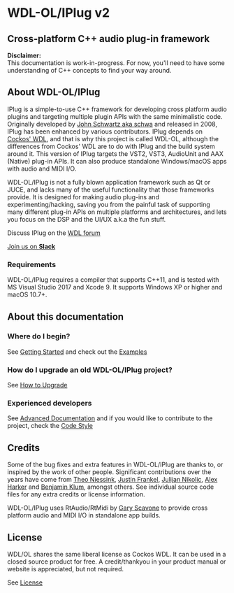 # WDL-OL/IPlug v2
## Cross-platform C++ audio plug-in framework

**Disclaimer:**  
This documentation is work-in-progress. For now, you'll need to have some understanding of C++ concepts to find your way around.


## About WDL-OL/IPlug

IPlug is a simple-to-use C++ framework for developing cross platform audio plugins and targeting multiple plugin APIs with the same minimalistic code. Originally developed by [John Schwartz aka schwa](https://www.cockos.com/team.php) and released in 2008, IPlug has been enhanced by various contributors. IPlug depends on [Cockos' WDL](https://www.cockos.com/wdl/), and that is why this project is called WDL-OL, although the differences from Cockos' WDL are to do with IPlug and the build system around it.
This version of IPlug targets the VST2, VST3, AudioUnit and AAX (Native) plug-in APIs. It can also produce standalone Windows/macOS apps with audio and MIDI I/O.

WDL-OL/IPlug is not a fully blown application framework such as Qt or JUCE, and lacks many of the useful functionality that those frameworks provide. It is designed for making audio plug-ins and experimenting/hacking, saving you from the painful task of supporting many different plug-in APIs on multiple platforms and architectures, and lets you focus on the DSP and the UI/UX a.k.a the fun stuff.

Discuss IPlug on the [WDL forum](http://forum.cockos.com/forumdisplay.php?f=32
)

<a href="https://join.slack.com/t/iplug-users/shared_invite/enQtMzA1NzA1NzE0OTY1LWYyODdjNzkyYTk4MDRmYzZjZTI4ZGVkYTIxZTk0OWRiYWE2MTA0ZWVlODM1NjkzNDAyNDFhMDdjNGI4OTY2YTU" class="slack">
    <i class="icon-slack"></i>
     Join us on <strong>Slack</strong>
</a>

### Requirements
WDL-OL/IPlug requires a compiler that supports C++11, and is tested with MS Visual Studio 2017 and Xcode 9. It supports Windows XP or higher and macOS 10.7+.

## About this documentation
### Where do I begin?
See [Getting Started](md_quickstart.html) and check out the [Examples](md_examples.html)

### How do I upgrade an old WDL-OL/IPlug project?
See [How to Upgrade](md_upgrade.html)

### Experienced developers
See [Advanced Documentation](md_advanced.html) and if you would like to contribute to the project, check the [Code Style](md_codingstyle.html)

## Credits
Some of the bug fixes and extra features in WDL-OL/IPlug are thanks to, or inspired by the work of other people. Significant contributions over the years have come from [Theo Niessink](https://www.taletn.com), [Justin Frankel](www.askjf.com), [Julijan Nikolic](https://youlean.co/), [Alex Harker](http://www.alexanderjharker.co.uk/) and [Benjamin Klum](https://www.benjamin-klum.com/it/), amongst others. See individual source code files for any extra credits or license information.

WDL-OL/IPlug uses RtAudio/RtMidi by [Gary Scavone](https://www.music.mcgill.ca/~gary/) to provide cross platform audio and MIDI I/O in standalone app builds.

## License
WDL/OL shares the same liberal license as Cockos WDL. It can be used in a closed source product for free. A credit/thankyou in your product manual or website is appreciated, but not required.

See [License](md_license.html)